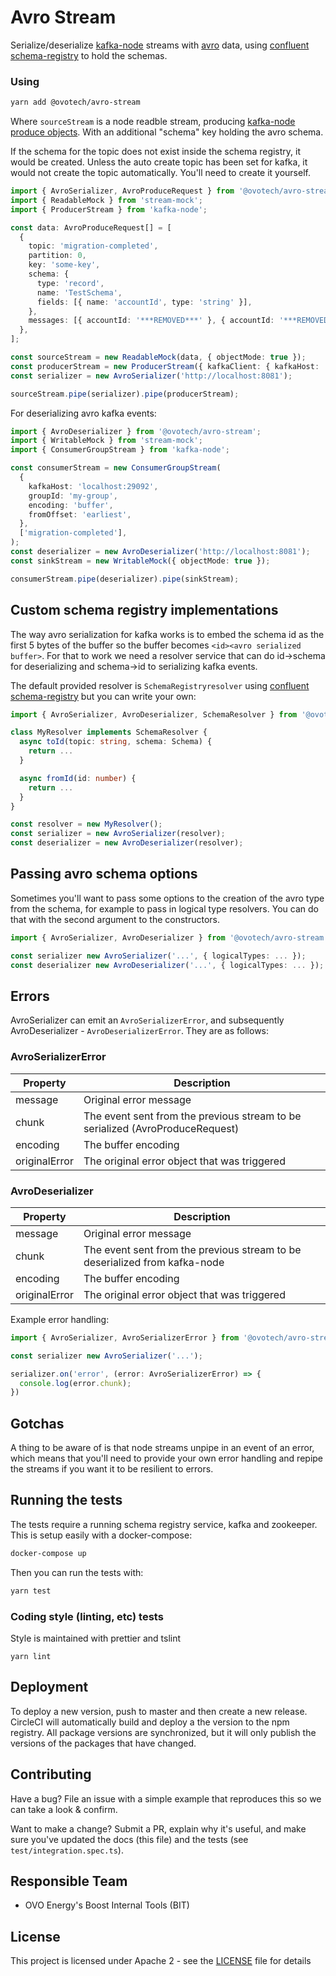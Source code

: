 # Avro Stream

Serialize/deserialize [kafka-node](https://github.com/SOHU-Co/kafka-node) streams with [avro](https://avro.apache.org/docs/current/) data, using [confluent schema-registry](https://docs.confluent.io/current/schema-registry/docs/index.html) to hold the schemas.

### Using

```bash
yarn add @ovotech/avro-stream
```

Where `sourceStream` is a node readble stream, producing [kafka-node produce objects](https://github.com/SOHU-Co/kafka-node#sendpayloads-cb-1). With an additional "schema" key holding the avro schema.

If the schema for the topic does not exist inside the schema registry, it would be created. Unless the auto create topic has been set for kafka, it would not create the topic automatically. You'll need to create it yourself.

```typescript
import { AvroSerializer, AvroProduceRequest } from '@ovotech/avro-stream';
import { ReadableMock } from 'stream-mock';
import { ProducerStream } from 'kafka-node';

const data: AvroProduceRequest[] = [
  {
    topic: 'migration-completed',
    partition: 0,
    key: 'some-key',
    schema: {
      type: 'record',
      name: 'TestSchema',
      fields: [{ name: 'accountId', type: 'string' }],
    },
    messages: [{ accountId: '***REMOVED***' }, { accountId: '***REMOVED***' }],
  },
];

const sourceStream = new ReadableMock(data, { objectMode: true });
const producerStream = new ProducerStream({ kafkaClient: { kafkaHost: 'localhost:29092' } });
const serializer = new AvroSerializer('http://localhost:8081');

sourceStream.pipe(serializer).pipe(producerStream);
```

For deserializing avro kafka events:

```typescript
import { AvroDeserializer } from '@ovotech/avro-stream';
import { WritableMock } from 'stream-mock';
import { ConsumerGroupStream } from 'kafka-node';

const consumerStream = new ConsumerGroupStream(
  {
    kafkaHost: 'localhost:29092',
    groupId: 'my-group',
    encoding: 'buffer',
    fromOffset: 'earliest',
  },
  ['migration-completed'],
);
const deserializer = new AvroDeserializer('http://localhost:8081');
const sinkStream = new WritableMock({ objectMode: true });

consumerStream.pipe(deserializer).pipe(sinkStream);
```

## Custom schema registry implementations

The way avro serialization for kafka works is to embed the schema id as the first 5 bytes of the buffer so the buffer becomes `<id><avro serialized buffer>`. For that to work we need a resolver service that can do id->schema for deserializing and schema->id to serializing kafka events.

The default provided resolver is `SchemaRegistryresolver` using [confluent schema-registry](https://docs.confluent.io/current/schema-registry/docs/index.html) but you can write your own:

```typescript
import { AvroSerializer, AvroDeserializer, SchemaResolver } from '@ovotech/avro-stream';

class MyResolver implements SchemaResolver {
  async toId(topic: string, schema: Schema) {
    return ...
  }

  async fromId(id: number) {
    return ...
  }
}

const resolver = new MyResolver();
const serializer = new AvroSerializer(resolver);
const deserializer = new AvroDeserializer(resolver);
```

## Passing avro schema options

Sometimes you'll want to pass some options to the creation of the avro type from the schema, for example to pass in logical type resolvers. You can do that with the second argument to the constructors.

```typescript
import { AvroSerializer, AvroDeserializer } from '@ovotech/avro-stream';

const serializer new AvroSerializer('...', { logicalTypes: ... });
const deserializer new AvroDeserializer('...', { logicalTypes: ... });
```

## Errors

AvroSerializer can emit an `AvroSerializerError`, and subsequently AvroDeserializer - `AvroDeserializerError`. They are as follows:

### AvroSerializerError

| Property      | Description                                                                   |
| ------------- | ----------------------------------------------------------------------------- |
| message       | Original error message                                                        |
| chunk         | The event sent from the previous stream to be serialized (AvroProduceRequest) |
| encoding      | The buffer encoding                                                           |
| originalError | The original error object that was triggered                                  |

### AvroDeserializer

| Property      | Description                                                                |
| ------------- | -------------------------------------------------------------------------- |
| message       | Original error message                                                     |
| chunk         | The event sent from the previous stream to be deserialized from kafka-node |
| encoding      | The buffer encoding                                                        |
| originalError | The original error object that was triggered                               |

Example error handling:

```typescript
import { AvroSerializer, AvroSerializerError } from '@ovotech/avro-stream';

const serializer new AvroSerializer('...');

serializer.on('error', (error: AvroSerializerError) => {
  console.log(error.chunk);
})
```

## Gotchas

A thing to be aware of is that node streams unpipe in an event of an error, which means that you'll need to provide your own error handling and repipe the streams if you want it to be resilient to errors.

## Running the tests

The tests require a running schema registry service, kafka and zookeeper. This is setup easily with a docker-compose:

```bash
docker-compose up
```

Then you can run the tests with:

```bash
yarn test
```

### Coding style (linting, etc) tests

Style is maintained with prettier and tslint

```
yarn lint
```

## Deployment

To deploy a new version, push to master and then create a new release. CircleCI will automatically build and deploy a the version to the npm registry.
All package versions are synchronized, but it will only publish the versions of the packages that have changed.

## Contributing

Have a bug? File an issue with a simple example that reproduces this so we can take a look & confirm.

Want to make a change? Submit a PR, explain why it's useful, and make sure you've updated the docs (this file) and the tests (see `test/integration.spec.ts`).

## Responsible Team

- OVO Energy's Boost Internal Tools (BIT)

## License

This project is licensed under Apache 2 - see the [LICENSE](LICENSE) file for details
